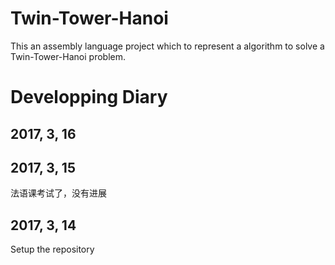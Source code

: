 # Twin-Tower-Hanoi
This an assembly language project which to represent a algorithm to solve a Twin-Tower-Hanoi problem.

# Developping Diary

## 2017, 3, 16


## 2017, 3, 15
法语课考试了，没有进展

## 2017, 3, 14
Setup the repository